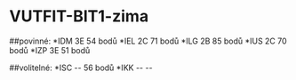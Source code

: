 # VUTFIT-BIT1-zima

##povinné:
*IDM     3E     54 bodů
*IEL     2C     71 bodů
*ILG     2B     85 bodů
*IUS     2C     70 bodů
*IZP     3E     51 bodů

##volitelné:
*ISC     --     56 bodů
*IKK     --     --
